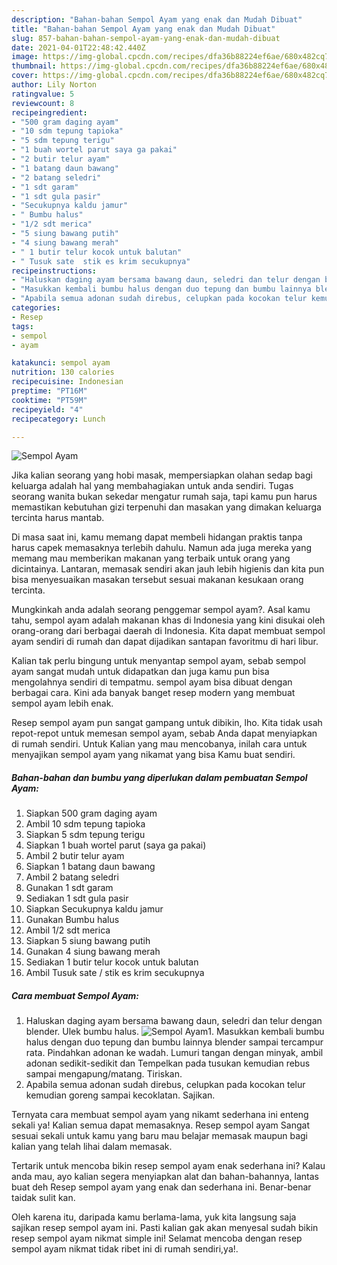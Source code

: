 ```yaml
---
description: "Bahan-bahan Sempol Ayam yang enak dan Mudah Dibuat"
title: "Bahan-bahan Sempol Ayam yang enak dan Mudah Dibuat"
slug: 857-bahan-bahan-sempol-ayam-yang-enak-dan-mudah-dibuat
date: 2021-04-01T22:48:42.440Z
image: https://img-global.cpcdn.com/recipes/dfa36b88224ef6ae/680x482cq70/sempol-ayam-foto-resep-utama.jpg
thumbnail: https://img-global.cpcdn.com/recipes/dfa36b88224ef6ae/680x482cq70/sempol-ayam-foto-resep-utama.jpg
cover: https://img-global.cpcdn.com/recipes/dfa36b88224ef6ae/680x482cq70/sempol-ayam-foto-resep-utama.jpg
author: Lily Norton
ratingvalue: 5
reviewcount: 8
recipeingredient:
- "500 gram daging ayam"
- "10 sdm tepung tapioka"
- "5 sdm tepung terigu"
- "1 buah wortel parut saya ga pakai"
- "2 butir telur ayam"
- "1 batang daun bawang"
- "2 batang seledri"
- "1 sdt garam"
- "1 sdt gula pasir"
- "Secukupnya kaldu jamur"
- " Bumbu halus"
- "1/2 sdt merica"
- "5 siung bawang putih"
- "4 siung bawang merah"
- " 1 butir telur kocok untuk balutan"
- " Tusuk sate  stik es krim secukupnya"
recipeinstructions:
- "Haluskan daging ayam bersama bawang daun, seledri dan telur dengan blender. Ulek bumbu halus."
- "Masukkan kembali bumbu halus dengan duo tepung dan bumbu lainnya blender sampai tercampur rata. Pindahkan adonan ke wadah. Lumuri tangan dengan minyak, ambil adonan sedikit-sedikit dan Tempelkan pada tusukan kemudian rebus sampai mengapung/matang. Tiriskan."
- "Apabila semua adonan sudah direbus, celupkan pada kocokan telur kemudian goreng sampai kecoklatan. Sajikan."
categories:
- Resep
tags:
- sempol
- ayam

katakunci: sempol ayam 
nutrition: 130 calories
recipecuisine: Indonesian
preptime: "PT16M"
cooktime: "PT59M"
recipeyield: "4"
recipecategory: Lunch

---
```



![Sempol Ayam](https://img-global.cpcdn.com/recipes/dfa36b88224ef6ae/680x482cq70/sempol-ayam-foto-resep-utama.jpg)

Jika kalian seorang yang hobi masak, mempersiapkan olahan sedap bagi keluarga adalah hal yang membahagiakan untuk anda sendiri. Tugas seorang  wanita bukan sekedar mengatur rumah saja, tapi kamu pun harus memastikan kebutuhan gizi terpenuhi dan masakan yang dimakan keluarga tercinta harus mantab.

Di masa  saat ini, kamu memang dapat membeli hidangan praktis tanpa harus capek memasaknya terlebih dahulu. Namun ada juga mereka yang memang mau memberikan makanan yang terbaik untuk orang yang dicintainya. Lantaran, memasak sendiri akan jauh lebih higienis dan kita pun bisa menyesuaikan masakan tersebut sesuai makanan kesukaan orang tercinta. 



Mungkinkah anda adalah seorang penggemar sempol ayam?. Asal kamu tahu, sempol ayam adalah makanan khas di Indonesia yang kini disukai oleh orang-orang dari berbagai daerah di Indonesia. Kita dapat membuat sempol ayam sendiri di rumah dan dapat dijadikan santapan favoritmu di hari libur.

Kalian tak perlu bingung untuk menyantap sempol ayam, sebab sempol ayam sangat mudah untuk didapatkan dan juga kamu pun bisa mengolahnya sendiri di tempatmu. sempol ayam bisa dibuat dengan berbagai cara. Kini ada banyak banget resep modern yang membuat sempol ayam lebih enak.

Resep sempol ayam pun sangat gampang untuk dibikin, lho. Kita tidak usah repot-repot untuk memesan sempol ayam, sebab Anda dapat menyiapkan di rumah sendiri. Untuk Kalian yang mau mencobanya, inilah cara untuk menyajikan sempol ayam yang nikamat yang bisa Kamu buat sendiri.

<!--inarticleads1-->

##### Bahan-bahan dan bumbu yang diperlukan dalam pembuatan Sempol Ayam:

1. Siapkan 500 gram daging ayam
1. Ambil 10 sdm tepung tapioka
1. Siapkan 5 sdm tepung terigu
1. Siapkan 1 buah wortel parut (saya ga pakai)
1. Ambil 2 butir telur ayam
1. Siapkan 1 batang daun bawang
1. Ambil 2 batang seledri
1. Gunakan 1 sdt garam
1. Sediakan 1 sdt gula pasir
1. Siapkan Secukupnya kaldu jamur
1. Gunakan  Bumbu halus
1. Ambil 1/2 sdt merica
1. Siapkan 5 siung bawang putih
1. Gunakan 4 siung bawang merah
1. Sediakan  1 butir telur kocok untuk balutan
1. Ambil  Tusuk sate / stik es krim secukupnya




<!--inarticleads2-->

##### Cara membuat Sempol Ayam:

1. Haluskan daging ayam bersama bawang daun, seledri dan telur dengan blender. Ulek bumbu halus.
<img src="https://img-global.cpcdn.com/steps/d1ae901081203a5d/160x128cq70/sempol-ayam-langkah-memasak-1-foto.jpg" alt="Sempol Ayam">1. Masukkan kembali bumbu halus dengan duo tepung dan bumbu lainnya blender sampai tercampur rata. Pindahkan adonan ke wadah. Lumuri tangan dengan minyak, ambil adonan sedikit-sedikit dan Tempelkan pada tusukan kemudian rebus sampai mengapung/matang. Tiriskan.
1. Apabila semua adonan sudah direbus, celupkan pada kocokan telur kemudian goreng sampai kecoklatan. Sajikan.




Ternyata cara membuat sempol ayam yang nikamt sederhana ini enteng sekali ya! Kalian semua dapat memasaknya. Resep sempol ayam Sangat sesuai sekali untuk kamu yang baru mau belajar memasak maupun bagi kalian yang telah lihai dalam memasak.

Tertarik untuk mencoba bikin resep sempol ayam enak sederhana ini? Kalau anda mau, ayo kalian segera menyiapkan alat dan bahan-bahannya, lantas buat deh Resep sempol ayam yang enak dan sederhana ini. Benar-benar taidak sulit kan. 

Oleh karena itu, daripada kamu berlama-lama, yuk kita langsung saja sajikan resep sempol ayam ini. Pasti kalian gak akan menyesal sudah bikin resep sempol ayam nikmat simple ini! Selamat mencoba dengan resep sempol ayam nikmat tidak ribet ini di rumah sendiri,ya!.

